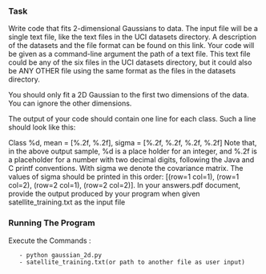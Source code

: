 ### Task
  Write code that fits 2-dimensional Gaussians to data. 
  The input file will be a single text file, like the text files in the UCI datasets directory. 
  A description of the datasets and the file format can be found on this link.
  Your code will be given as a command-line argument the path of a text file. 
  This text file could be any of the six files in the UCI datasets directory, but it could also be ANY OTHER file using the same format as the files in the datasets directory.

  You should only fit a 2D Gaussian to the first two dimensions of the data. You can ignore the other dimensions.

  The output of your code should contain one line for each class. Such a line should look like this:

  Class %d, mean = [%.2f, %.2f], sigma = [%.2f, %.2f, %.2f, %.2f]
  Note that, in the above output sample, %d is a place holder for an integer, and %.2f is a placeholder for a number with two decimal digits, following the Java and C printf conventions. With sigma we denote the covariance matrix. The values of sigma should be printed in this order: [(row=1 col=1), (row=1 col=2), (row=2 col=1), (row=2 col=2)].
  In your answers.pdf document, provide the output produced by your program when given satellite_training.txt as the input file
  
### Running The Program 
  Execute the Commands :

       - python gaussian_2d.py
       - satellite_training.txt(or path to another file as user input)
